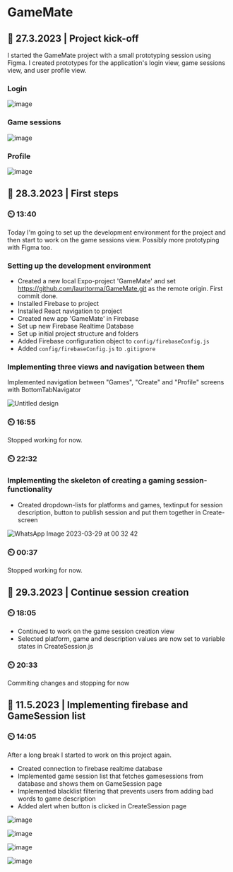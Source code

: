 # GameMate

## :date: 27.3.2023 | Project kick-off

I started the GameMate project with a small prototyping session using Figma. I created prototypes for the application's login view, game sessions view, and user profile view.
  
### Login   
![image](https://user-images.githubusercontent.com/90974678/228212631-75fd22a6-8e3c-49da-b4bb-e3b9e8e57af0.png)  
  
### Game sessions    
![image](https://user-images.githubusercontent.com/90974678/228212706-429abb0d-ce2f-4564-9f4a-42013833efd2.png)  
  
### Profile    
![image](https://user-images.githubusercontent.com/90974678/228212749-f3e86b07-f770-46e4-a330-45dd86e502ba.png)  
  
## :date: 28.3.2023 | First steps

### :timer_clock: 13:40  

Today I'm going to set up the development environment for the project and then start to work on the game sessions view. Possibly more prototyping with Figma too.
  
### Setting up the development environment  
  
* Created a new local Expo-project 'GameMate' and set https://github.com/lauritorma/GameMate.git as the remote origin. First commit done.  
* Installed Firebase to project 
* Installed React navigation to project  
* Created new app 'GameMate' in Firebase  
* Set up new Firebase Realtime Database
* Set up initial project structure and folders
* Added Firebase configuration object to ```config/firebaseConfig.js```  
* Added ```config/firebaseConfig.js``` to ```.gitignore```  


### Implementing three views and navigation between them  
  
Implemented navigation between "Games", "Create" and "Profile" screens with BottomTabNavigator  
  
![Untitled design](https://user-images.githubusercontent.com/90974678/228248770-d159f8f9-b173-4e5c-b585-4acd29558763.png)


### :timer_clock: 16:55  
  
Stopped working for now.

### :timer_clock: 22:32  

### Implementing the skeleton of creating a gaming session-functionality
  
* Created dropdown-lists for platforms and games, textinput for session description, button to publish session and put them together in Create-screen  
  
![WhatsApp Image 2023-03-29 at 00 32 42](https://user-images.githubusercontent.com/90974678/228371717-49544cae-a7e3-41cc-ac20-3d508cd6639d.jpeg)
  
### :timer_clock: 00:37  
  
Stopped working for now.  


## :date: 29.3.2023 | Continue session creation  
  
### :timer_clock: 18:05  

* Continued to work on the game session creation view  
* Selected platform, game and description values are now set to variable states in CreateSession.js  
  
### :timer_clock: 20:33  
  
Commiting changes and stopping for now  
  
##  :date: 11.5.2023 | Implementing firebase and GameSession list  
   
### :timer_clock: 14:05  
After a long break I started to work on this project again.  
  
* Created connection to firebase realtime database
* Implemented game session list that fetches gamesessions from database and shows them on GameSession page  
* Implemented blacklist filtering that prevents users from adding bad words to game description
* Added alert when button is clicked in CreateSession page
  
![image](https://github.com/lauritorma/GameMate/assets/90974678/43d0a39d-468c-4c65-b34d-4ee26b4724b6)
  
![image](https://github.com/lauritorma/GameMate/assets/90974678/2a0bb2b6-d9ba-41cf-91e0-4da7590efd9a)

![image](https://github.com/lauritorma/GameMate/assets/90974678/9addfa08-4491-4190-b27a-c1bd214920b8)
  
![image](https://github.com/lauritorma/GameMate/assets/90974678/ba655da0-fd7f-4637-ab1c-89b22569b3d6)

  

